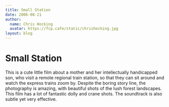 ```yaml
---
title: Small Station
date: 2006-08-21
author:
  name: Chris Hocking
  avatar: https://fcp.cafe/static/chrishocking.jpg
layout: blog
---
```

# Small Station

This is a cute little film about a mother and her intellectually handicapped son, who visit a remote regional train station, so that they can sit around and watch the express trains zoom by. Despite the boring story line, the photography is amazing, with beautiful shots of the lush forest landscapes. This film has a lot of fantastic dolly and crane shots. The soundtrack is also subtle yet very effective.